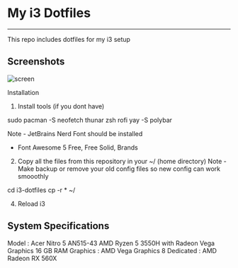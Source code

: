 # My i3 Dotfiles
-----------------
This repo includes dotfiles for my i3 setup

Screenshots
------------
![screen](https://user-images.githubusercontent.com/52344717/121675828-8e576580-cad1-11eb-8ae5-bf12efc09d3a.png)

Installation
1. Install tools (if you dont have)

sudo pacman -S neofetch thunar zsh rofi 
yay -S polybar 

Note - JetBrains Nerd Font should be installed
- Font Awesome 5 Free, Free Solid, Brands

2. Copy all the files from this repository in your ~/ (home directory)
Note - Make backup or remove your old config files so new config can work smooothly

cd i3-dotfiles 
cp -r * ~/

4. Reload i3

System Specifications
----------------------
Model : Acer Nitro 5 AN515-43
AMD Ryzen 5 3550H with Radeon Vega Graphics
16 GB RAM
Graphics : AMD Vega Graphics 8
Dedicated : AMD Radeon RX 560X
